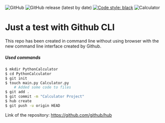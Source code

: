 ![GitHub](https://img.shields.io/github/license/tiagorcorreia/PythonCalculator)
![GitHub release (latest by date)](https://img.shields.io/github/v/release/tiagorcorreia/PythonCalculator)
[![Code style: black](https://img.shields.io/badge/code%20style-black-000000.svg)](https://github.com/tiagorcorreia/PythonCalculator)
![Calculator](https://github.com/TiagoRCorreia/PythonCalculator/workflows/Calculator/badge.svg)
# Just a test with Github CLI 

This repo has been created in command line without using browser with the new command line interface created by Github.

##### Used commands

```bash
$ mkdir PythonCalculator
$ cd PythonCalculator
$ git init 
$ touch main.py Calculator.py
	# Added some code to files
$ git add .
$ git commit -m "Calculator Project"
$ hub create
$ git push -u origin HEAD
```

Link of the repository:
https://github.com/github/hub
